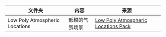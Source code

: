 | 文件夹 | 内容 | 来源 |
| --- | --- | --- |
| Low Poly Atmospheric Locations | 低模的气氛场景 | [Low Poly Atmospheric Locations Pack](https://assetstore.unity.com/packages/3d/environments/landscapes/low-poly-atmospheric-locations-pack-278928) |